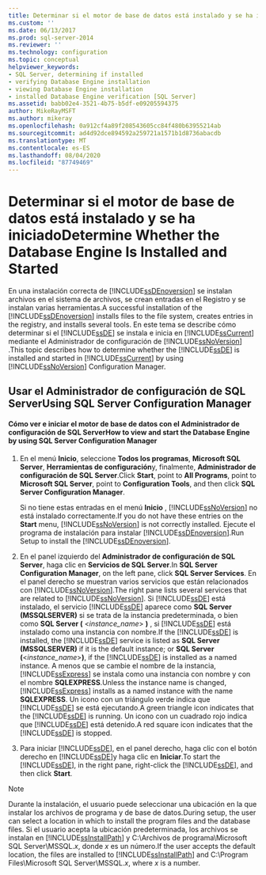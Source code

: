 ```yaml
---
title: Determinar si el motor de base de datos está instalado y se ha iniciado | Microsoft Docs
ms.custom: ''
ms.date: 06/13/2017
ms.prod: sql-server-2014
ms.reviewer: ''
ms.technology: configuration
ms.topic: conceptual
helpviewer_keywords:
- SQL Server, determining if installed
- verifying Database Engine installation
- viewing Database Engine installation
- installed Database Engine verification [SQL Server]
ms.assetid: babb02e4-3521-4b75-b5df-e09205594375
author: MikeRayMSFT
ms.author: mikeray
ms.openlocfilehash: 0a912cf4a89f208543605cc84f480b63955214ab
ms.sourcegitcommit: ad4d92dce894592a259721a1571b1d8736abacdb
ms.translationtype: MT
ms.contentlocale: es-ES
ms.lasthandoff: 08/04/2020
ms.locfileid: "87749469"
---
```

# <a name="determine-whether-the-database-engine-is-installed-and-started"></a><span data-ttu-id="604a9-102">Determinar si el motor de base de datos está instalado y se ha iniciado</span><span class="sxs-lookup"><span data-stu-id="604a9-102">Determine Whether the Database Engine Is Installed and Started</span></span>
  <span data-ttu-id="604a9-103">En una instalación correcta de [!INCLUDE[ssDEnoversion](../../includes/ssdenoversion-md.md)] se instalan archivos en el sistema de archivos, se crean entradas en el Registro y se instalan varias herramientas.</span><span class="sxs-lookup"><span data-stu-id="604a9-103">A successful installation of the [!INCLUDE[ssDEnoversion](../../includes/ssdenoversion-md.md)] installs files to the file system, creates entries in the registry, and installs several tools.</span></span> <span data-ttu-id="604a9-104">En este tema se describe cómo determinar si el [!INCLUDE[ssDE](../../includes/ssde-md.md)] se instala e inicia en [!INCLUDE[ssCurrent](../../includes/sscurrent-md.md)] mediante el Administrador de configuración de [!INCLUDE[ssNoVersion](../../includes/ssnoversion-md.md)] .</span><span class="sxs-lookup"><span data-stu-id="604a9-104">This topic describes how to determine whether the [!INCLUDE[ssDE](../../includes/ssde-md.md)] is installed and started in [!INCLUDE[ssCurrent](../../includes/sscurrent-md.md)] by using [!INCLUDE[ssNoVersion](../../includes/ssnoversion-md.md)] Configuration Manager.</span></span>  
  
##  <a name="using-sql-server-configuration-manager"></a><a name="SSMSProcedure"></a> <span data-ttu-id="604a9-105">Usar el Administrador de configuración de SQL Server</span><span class="sxs-lookup"><span data-stu-id="604a9-105">Using SQL Server Configuration Manager</span></span>  
  
#### <a name="how-to-view-and-start-the-database-engine-by-using-sql-server-configuration-manager"></a><span data-ttu-id="604a9-106">Cómo ver e iniciar el motor de base de datos con el Administrador de configuración de SQL Server</span><span class="sxs-lookup"><span data-stu-id="604a9-106">How to view and start the Database Engine by using SQL Server Configuration Manager</span></span>  
  
1.  <span data-ttu-id="604a9-107">En el menú **Inicio**, seleccione **Todos los programas**, **Microsoft SQL Server**, **Herramientas de configuración**y, finalmente, **Administrador de configuración de SQL Server**.</span><span class="sxs-lookup"><span data-stu-id="604a9-107">Click **Start**, point to **All Programs**, point to **Microsoft SQL Server**, point to **Configuration Tools**, and then click **SQL Server Configuration Manager**.</span></span>  
  
     <span data-ttu-id="604a9-108">Si no tiene estas entradas en el menú **Inicio** , [!INCLUDE[ssNoVersion](../../includes/ssnoversion-md.md)] no está instalado correctamente.</span><span class="sxs-lookup"><span data-stu-id="604a9-108">If you do not have these entries on the **Start** menu, [!INCLUDE[ssNoVersion](../../includes/ssnoversion-md.md)] is not correctly installed.</span></span> <span data-ttu-id="604a9-109">Ejecute el programa de instalación para instalar [!INCLUDE[ssDEnoversion](../../includes/ssdenoversion-md.md)].</span><span class="sxs-lookup"><span data-stu-id="604a9-109">Run Setup to install the [!INCLUDE[ssDEnoversion](../../includes/ssdenoversion-md.md)].</span></span>  
  
2.  <span data-ttu-id="604a9-110">En el panel izquierdo del **Administrador de configuración de SQL Server**, haga clic en **Servicios de SQL Server**.</span><span class="sxs-lookup"><span data-stu-id="604a9-110">In **SQL Server Configuration Manager**, on the left pane, click **SQL Server Services**.</span></span> <span data-ttu-id="604a9-111">En el panel derecho se muestran varios servicios que están relacionados con [!INCLUDE[ssNoVersion](../../includes/ssnoversion-md.md)].</span><span class="sxs-lookup"><span data-stu-id="604a9-111">The right pane lists several services that are related to [!INCLUDE[ssNoVersion](../../includes/ssnoversion-md.md)].</span></span> <span data-ttu-id="604a9-112">Si [!INCLUDE[ssDE](../../includes/ssde-md.md)] está instalado, el servicio [!INCLUDE[ssDE](../../includes/ssde-md.md)] aparece como **SQL Server (MSSQLSERVER)** si se trata de la instancia predeterminada, o bien como **SQL Server (** \<*instance_name*> **)** , si [!INCLUDE[ssDE](../../includes/ssde-md.md)] está instalado como una instancia con nombre.</span><span class="sxs-lookup"><span data-stu-id="604a9-112">If the [!INCLUDE[ssDE](../../includes/ssde-md.md)] is installed, the [!INCLUDE[ssDE](../../includes/ssde-md.md)] service is listed as **SQL Server (MSSQLSERVER)** if it is the default instance; or **SQL Server (**\<*instance_name*>**)**, if the [!INCLUDE[ssDE](../../includes/ssde-md.md)] is installed as a named instance.</span></span> <span data-ttu-id="604a9-113">A menos que se cambie el nombre de la instancia, [!INCLUDE[ssExpress](../../includes/ssexpress-md.md)] se instala como una instancia con nombre y con el nombre **SQLEXPRESS**.</span><span class="sxs-lookup"><span data-stu-id="604a9-113">Unless the instance name is changed, [!INCLUDE[ssExpress](../../includes/ssexpress-md.md)] installs as a named instance with the name **SQLEXPRESS**.</span></span> <span data-ttu-id="604a9-114">Un icono con un triángulo verde indica que [!INCLUDE[ssDE](../../includes/ssde-md.md)] se está ejecutando.</span><span class="sxs-lookup"><span data-stu-id="604a9-114">A green triangle icon indicates that the [!INCLUDE[ssDE](../../includes/ssde-md.md)] is running.</span></span> <span data-ttu-id="604a9-115">Un icono con un cuadrado rojo indica que [!INCLUDE[ssDE](../../includes/ssde-md.md)] está detenido.</span><span class="sxs-lookup"><span data-stu-id="604a9-115">A red square icon indicates that the [!INCLUDE[ssDE](../../includes/ssde-md.md)] is stopped.</span></span>  
  
3.  <span data-ttu-id="604a9-116">Para iniciar [!INCLUDE[ssDE](../../includes/ssde-md.md)], en el panel derecho, haga clic con el botón derecho en [!INCLUDE[ssDE](../../includes/ssde-md.md)]y haga clic en **Iniciar**.</span><span class="sxs-lookup"><span data-stu-id="604a9-116">To start the [!INCLUDE[ssDE](../../includes/ssde-md.md)], in the right pane, right-click the [!INCLUDE[ssDE](../../includes/ssde-md.md)], and then click **Start**.</span></span>  
  
> [!NOTE]  
>  <span data-ttu-id="604a9-117">Durante la instalación, el usuario puede seleccionar una ubicación en la que instalar los archivos de programa y de base de datos.</span><span class="sxs-lookup"><span data-stu-id="604a9-117">During setup, the user can select a location in which to install the program files and the database files.</span></span> <span data-ttu-id="604a9-118">Si el usuario acepta la ubicación predeterminada, los archivos se instalan en [!INCLUDE[ssInstallPath](../../includes/ssinstallpath-md.md)] y C:\Archivos de programa\Microsoft SQL Server\MSSQL.*x*, donde *x* es un número.</span><span class="sxs-lookup"><span data-stu-id="604a9-118">If the user accepts the default location, the files are installed to [!INCLUDE[ssInstallPath](../../includes/ssinstallpath-md.md)] and C:\Program Files\Microsoft SQL Server\MSSQL.*x*, where *x* is a number.</span></span>  
  
  

